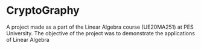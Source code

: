 # CryptoGraphy
A project made as a part of the Linear Algebra course (UE20MA251) at PES University. The objective of the project was to demonstrate the applications of Linear Algebra
